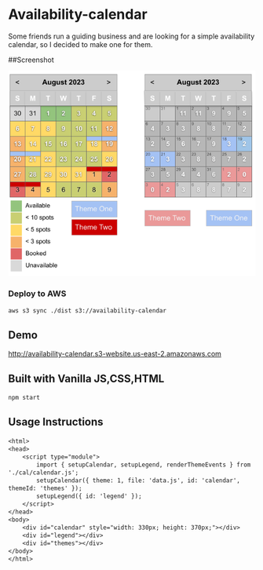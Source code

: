 # Availability-calendar

Some friends run a guiding business and are looking for a simple availability calendar, so I decided to make one for them.

##Screenshot

![alt text](https://raw.githubusercontent.com/Salmizar/availability-calendar/main/UI-datastuctures-requirements/Availability%20Calendar.png)

### Deploy to AWS
```
aws s3 sync ./dist s3://availability-calendar
```

## Demo

http://availability-calendar.s3-website.us-east-2.amazonaws.com

## Built with Vanilla JS,CSS,HTML

```bash
npm start
```

## Usage Instructions

    <html>
    <head>
        <script type="module">
            import { setupCalendar, setupLegend, renderThemeEvents } from './cal/calendar.js';
            setupCalendar({ theme: 1, file: 'data.js', id: 'calendar', themeId: 'themes' });
            setupLegend({ id: 'legend' });
        </script>
    </head>
    <body>
        <div id="calendar" style="width: 330px; height: 370px;"></div>
        <div id="legend"></div>
        <div id="themes"></div>
    </body>
    </html>
